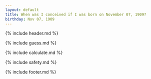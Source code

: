 ```yaml
---
layout: default
title: When was I conceived if I was born on November 07, 1909?
birthday: Nov 07, 1909
---
```


{% include header.md %}

{% include guess.md %}

{% include calculate.md %}

{% include safety.md %}

{% include footer.md %}



